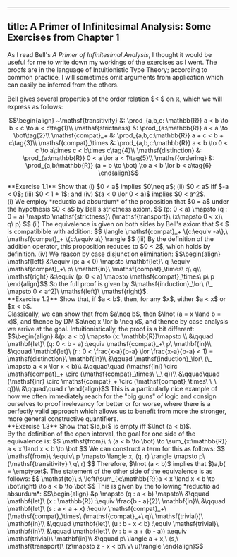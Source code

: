 ----
title: A Primer of Infinitesimal Analysis: Some Exercises from Chapter 1
----

As I read Bell's *A Primer of Infinitesimal Analysis*, I thought it would be
useful for me to write down my workings of the exercises as I went. The proofs
are in the language of Intuitionistic Type Theory; according to common
practice, I will sometimes omit arguments from application which can easily be
inferred from the others.

<!--more-->

Bell gives several properties of the order relation $< $ on $\mathbb{R}$, which
we will express as follows:

$$\begin{align}
~\mathsf{transitivity} &: \prod_{a,b,c: \mathbb{R}} a < b \to b < c \to a < c\tag{1}\\
\mathsf{strictness} &: \prod_{a:\mathbb{R}} a < a \to \bot\tag{2}\\
\mathsf{compat}_+ &: \prod_{a,b,c:\mathbb{R}} a + c < b + c\tag{3}\\
\mathsf{compat}_\times &: \prod_{a,b,c:\mathbb{R}} a < b \to 0 < c \to a\times c < b\times c\tag{4}\\
\mathsf{distinction} &: \prod_{a:\mathbb{R}} 0 < a \lor a < 1\tag{5}\\
\mathsf{ordering} &: \prod_{a,b:\mathbb{R}} (a = b \to \bot) \to a < b \lor b < a\tag{6}
\end{align}$$

<div class="theorem">
**Exercise 1.1** Show that (i) $0 < a$ implies $0\neq a$; (ii) $0 < a$ iff $-a < 0$; (iii) $0 < 1 + 1$; and (iv) $(a < 0 \lor 0 < a)$ implies $0 < a^2$.
</div>
<div class="proof">
(i) We employ *reductio ad absurdum* of the proposition that $0 = a$ under the hypothesis $0 < a$ by Bell's strictness axiom.
$$
  (p: 0 < a) \mapsto (q : 0 = a) \mapsto \mathsf{strictness}\ (\mathsf{transport}\ (x\mapsto 0 < x)\ q\ p)
$$
(ii) The equivalence is given on both sides by Bell's axiom that $< $ is compatibible with addition:
$$
\langle \mathsf{compat}_+ \{c:\equiv -a\},\ \mathsf{compat}_+ \{c:\equiv a\} \rangle
$$
(iii) By the definition of the addition operator, this proposition reduces to $0 < 2$, which holds by definition.
(iv) We reason by case disjunction elimination:
$$\begin{align}
\mathsf{left} &:\equiv (p: a < 0) \mapsto \mathbf{let}\ q :\equiv \mathsf{compat}_+\ p\ \mathbf{in}\ \mathsf{compat}_\times\ q\ q\\
\mathsf{right} &:\equiv (p: 0 < a) \mapsto \mathsf{compat}_\times\ p\ p
\end{align}$$
So the full proof is given by $\mathsf{induction}_\lor\ (\_ \mapsto 0 < a^2)\ \mathsf{left}\ \mathsf{right}$.
</div>

<div class="theorem">
**Exercise 1.2** Show that, if $a < b$, then, for any $x$, either $a < x$ or $x < b$.
</div>

<div class="proof">
Classically, we can show that from $a\neq b$, then $\lnot (a = x \land b = x)$, and thence by DM $a\neq x \lor b \neq x$, and thence by case analysis we arrive at the goal. Intuitionistically, the proof is a bit different:
$$\begin{align}
&(p: a < b) \mapsto (x: \mathbb{R})\mapsto \\
&\qquad \mathbf{let}\ (q: 0 < b - a) :\equiv \mathsf{compat}_+\ p\ \mathbf{in}\\
&\qquad \mathbf{let}\ (r : 0 < \frac{x-a}{b-a} \lor \frac{x-a}{b-a} < 1) = \mathsf{distinction}\ \mathbf{in}\\
&\qquad \mathsf{induction}_\lor\ (\_ \mapsto a < x \lor x < b)\\
&\qquad\quad (\mathsf{inl} \circ \mathsf{compat}_+ \circ (\mathsf{compat}_\times\ \_\ q))\\
&\qquad\quad (\mathsf{inr} \circ \mathsf{compat}_+ \circ (\mathsf{compat}_\times\ \_\ q))\\
&\qquad\quad r
\end{align}$$
This is a particularly nice example of how we often immediately reach for the "big guns" of logic and consign ourselves to proof irrelevancy for better or for worse, where there is a perfectly valid approach which allows us to benefit from more the stronger, more general constructive quantifiers.
</div>

<div class="theorem">
**Exercise 1.3** Show that $)a,b($ is empty iff $\lnot (a < b)$.
</div>

<div class="proof">
By the definition of the open interval, the goal for one side of the
equivalence is:
$$
\mathsf{from}\ :\ (a < b \to \bot) \to \sum_{x:\mathbb{R}} a < x \land x < b \to \bot
$$
We can construct a term for this as follows:
$$
\mathsf{from}\ :\equiv\ p \mapsto \langle x, (q, r) \rangle \mapsto p\ (\mathsf{transitivity} \ q\ r)
$$
Therefore, $\lnot (a < b)$ implies that $)a,b( = \emptyset$. The
statement of the other side of the equivalence is as follows:
$$
\mathsf{to}\ :\ \left(\sum_{x:\mathbb{R}}a < x \land x < b \to \bot\right) \to a < b \to \bot
$$
This is given by the following *reductio ad absurdum*:
$$\begin{align}
&p \mapsto (q : a < b) \mapsto\\
&\qquad \mathbf{let}\ (x : \mathbb{R}) :\equiv \frac{b - a}{2}\ \mathbf{in}\\
&\qquad \mathbf{let}\ (s : a < a + x) :\equiv \mathsf{compat}_+\ (\mathsf{compat}_\times\ (\mathsf{compat}_+\ q)\ \mathsf{trivial})\  \mathbf{in}\\
&\qquad \mathbf{let}\ (u : b - x < b) :\equiv \mathsf{trivial}\ \mathbf{in}\\
&\qquad \mathbf{let}\ (v : b = a + (b - a)) :\equiv \mathsf{trivial}\ \mathbf{in}\\
&\qquad p\ \langle a + x,\ (s,\ \mathsf{transport}\ (z\mapsto z - x < b)\ v\ u)\rangle
\end{align}$$
</div>

